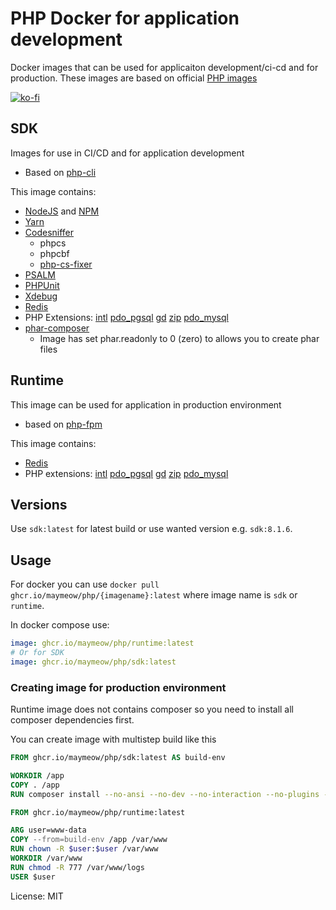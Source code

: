 # PHP Docker for application development

Docker images that can be used for applicaiton development/ci-cd and for production. These images are based on official [PHP images](https://hub.docker.com/_/php)

[![ko-fi](https://ko-fi.com/img/githubbutton_sm.svg)](https://ko-fi.com/D1D5DMOTA)

## SDK

Images for use in CI/CD and for application development

- Based on [php-cli](http://www.php-cli.com/)

This image contains:

- [NodeJS](https://nodejs.org/en) and [NPM](https://www.npmjs.com/)
- [Yarn](https://yarnpkg.com/)
- [Codesniffer](https://github.com/squizlabs/PHP_CodeSniffer)
  - phpcs
  - phpcbf
  - [php-cs-fixer](https://github.com/PHP-CS-Fixer)
- [PSALM](https://psalm.dev/)
- [PHPUnit](https://phpunit.de/)
- [Xdebug](https://xdebug.org/)
- [Redis](https://redis.io/)
- PHP Extensions: [intl](https://www.php.net/manual/en/book.intl.php) [pdo_pgsql](https://www.php.net/manual/en/ref.pdo-pgsql.php) [gd](https://www.php.net/manual/en/book.image.php) [zip](https://www.php.net/manual/en/book.zip.php) [pdo_mysql](https://www.php.net/manual/en/ref.pdo-mysql.php)
- [phar-composer](https://github.com/clue/phar-composer)
  - Image has set phar.readonly to 0 (zero) to allows you to create phar files 

## Runtime

This image can be used for application in production environment

- based on [php-fpm](https://www.php.net/manual/en/install.fpm.php)

This image contains:

- [Redis](https://redis.io/)
- PHP extensions: [intl](https://www.php.net/manual/en/book.intl.php) [pdo_pgsql](https://www.php.net/manual/en/ref.pdo-pgsql.php) [gd](https://www.php.net/manual/en/book.image.php) [zip](https://www.php.net/manual/en/book.zip.php) [pdo_mysql](https://www.php.net/manual/en/ref.pdo-mysql.php)

## Versions

Use `sdk:latest` for latest build or use wanted version e.g. `sdk:8.1.6`.

## Usage

For docker you can use `docker pull ghcr.io/maymeow/php/{imagename}:latest` where image name is `sdk` or `runtime`.

In docker compose use:

```yml
image: ghcr.io/maymeow/php/runtime:latest
# Or for SDK
image: ghcr.io/maymeow/php/sdk:latest
```
### Creating image for production environment

Runtime image does not contains composer so you need to install all composer dependencies first.

You can create image with multistep build like this

```Dockerfile
FROM ghcr.io/maymeow/php/sdk:latest AS build-env

WORKDIR /app
COPY . /app
RUN composer install --no-ansi --no-dev --no-interaction --no-plugins --no-progress --optimize-autoloader #--no-scripts

FROM ghcr.io/maymeow/php/runtime:latest

ARG user=www-data
COPY --from=build-env /app /var/www
RUN chown -R $user:$user /var/www
WORKDIR /var/www
RUN chmod -R 777 /var/www/logs
USER $user
```

License: MIT
